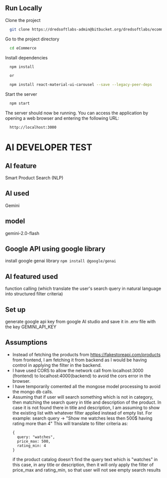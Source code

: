 ## Run Locally

Clone the project

```bash
  git clone https://dredsoftlabs-admin@bitbucket.org/dredsoftlabs/ecommerce.git
```

Go to the project directory

```bash
  cd eCommerce
```

Install dependencies

```bash
  npm install

  or 

  npm install react-material-ui-carousel --save --legacy-peer-deps
```

Start the server

```bash
  npm start
```

The server should now be running. You can access the application by opening a web browser and entering the following URL:

```bash
  http://localhost:3000
```

# AI DEVELOPER TEST

## AI feature
Smart Product Search (NLP)

## AI used
Gemini

## model 
gemini-2.0-flash

## Google API using google library
install google genai library
``npm install @google/genai``

## AI featured used
function calling (which translate the user's search query in natural language into structured filter criteria)

## Set up
generate google api key from google AI studio and save it in .env file with the key GEMINI_API_KEY

## Assumptions
- Instead of fetching the products from https://fakestoreapi.com/products from frontend, I am fetching it from backend as I would be having control in applying the filter in the backend.
- I have used CORS to allow the network call from localhost:3000 (frontend) to localhost:4000(backend) to avoid the cors error in the browser.
- I have temporarily comented all the mongose model processing to avoid the mongo db calls.
- Assuming that if user will search something which is not in category, then matching the search query in title and description of the product. In case it is not found there in title and description, I am assuming to show the existing list with whatever filter applied instead of empty list.
For example: search query -> "Show me watches less then 500$ having rating more than 4"
This will translate to filter criteria as: 
  ```
  {
    query: "watches",
    price_max: 500,
    rating_min: 4
  }
  ```
  if the product catalog doesn't find the query text which is "watches" in this case, in any title or description, then it will only apply the filter of price_max and rating_min, so that user will not see empty search results
